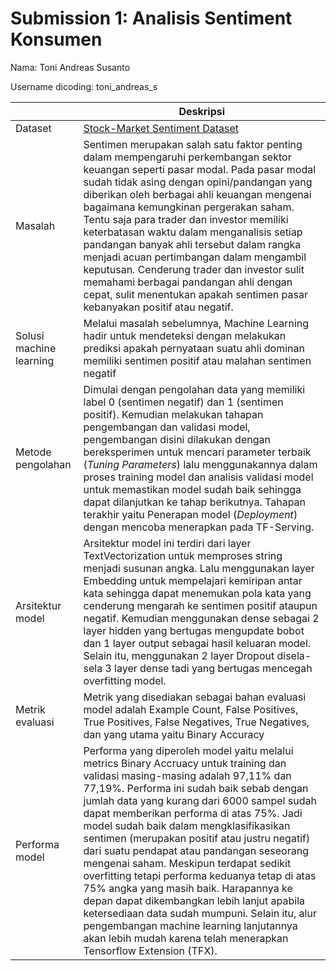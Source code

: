 # Submission 1: Analisis Sentiment Konsumen
Nama: Toni Andreas Susanto

Username dicoding: toni_andreas_s

| | Deskripsi |
| ----------- | ----------- |
| Dataset | [Stock-Market Sentiment Dataset](https://www.kaggle.com/datasets/yash612/stockmarket-sentiment-dataset) |
| Masalah | Sentimen merupakan salah satu faktor penting dalam mempengaruhi perkembangan sektor keuangan seperti pasar modal. Pada pasar modal sudah tidak asing dengan opini/pandangan yang diberikan oleh berbagai ahli keuangan mengenai bagaimana kemungkinan pergerakan saham. Tentu saja para trader dan investor memiliki keterbatasan waktu dalam menganalisis setiap pandangan banyak ahli tersebut dalam rangka menjadi acuan pertimbangan dalam mengambil keputusan. Cenderung trader dan investor sulit memahami berbagai pandangan ahli dengan cepat, sulit menentukan apakah sentimen pasar kebanyakan positif atau negatif. |
| Solusi machine learning | Melalui masalah sebelumnya, Machine Learning hadir untuk mendeteksi dengan melakukan prediksi apakah pernyataan suatu ahli dominan memiliki sentimen positif atau malahan sentimen negatif |
| Metode pengolahan | Dimulai dengan pengolahan data yang memiliki label 0 (sentimen negatif) dan 1 (sentimen positif). Kemudian melakukan tahapan pengembangan dan validasi model, pengembangan disini dilakukan dengan bereksperimen untuk mencari parameter terbaik (*Tuning Parameters*) lalu menggunakannya dalam proses training model dan analisis validasi model untuk memastikan model sudah baik sehingga dapat dilanjutkan ke tahap berikutnya. Tahapan terakhir yaitu Penerapan model (*Deployment*) dengan mencoba menerapkan pada TF-Serving. |
| Arsitektur model | Arsitektur model ini terdiri dari layer TextVectorization untuk memproses string menjadi susunan angka. Lalu menggunakan layer Embedding untuk mempelajari kemiripan antar kata sehingga dapat menemukan pola kata yang cenderung mengarah ke sentimen positif ataupun negatif. Kemudian menggunakan dense sebagai 2 layer hidden yang bertugas mengupdate bobot dan 1 layer output sebagai hasil keluaran model. Selain itu, menggunakan 2 layer Dropout disela-sela 3 layer dense tadi yang bertugas mencegah overfitting model. |
| Metrik evaluasi | Metrik yang disediakan sebagai bahan evaluasi model adalah Example Count, False Positives, True Positives, False Negatives, True Negatives, dan yang utama yaitu Binary Accuracy |
| Performa model | Performa yang diperoleh model yaitu melalui metrics Binary Accruacy untuk training dan validasi masing-masing adalah 97,11% dan 77,19%. Performa ini sudah baik sebab dengan jumlah data yang kurang dari 6000 sampel sudah dapat memberikan performa di atas 75%. Jadi model sudah baik dalam mengklasifikasikan sentimen (merupakan positif atau justru negatif) dari suatu pendapat atau pandangan seseorang mengenai saham. Meskipun terdapat sedikit overfitting tetapi performa keduanya tetap di atas 75% angka yang masih baik. Harapannya ke depan dapat dikembangkan lebih lanjut apabila ketersediaan data sudah mumpuni. Selain itu, alur pengembangan machine learning lanjutannya akan lebih mudah karena telah menerapkan Tensorflow Extension (TFX). |
